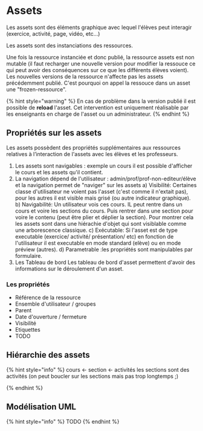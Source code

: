 # Assets

Les assets sont des éléments graphique avec lequel l'élèves peut interagir (exercice, activité, page, vidéo, etc...)

Les assets sont des instanciations des ressources. 

Une fois la ressource instanciée et donc publié, la ressource assets est non mutable (il faut recharger une nouvelle version pour modifier la ressouce ce qui peut avoir des conséquences sur ce que les différents élèves voient).
Les nouvelles versions de la ressource n'affecte pas les assets précédemment publié.
C'est pourquoi on appel la ressouce dans un asset une "frozen-ressource".



{% hint style="warning" %}
En cas de problème dans la version publié il est possible de **reload** l'asset. 
Cet intervention est uniquement réalisable par les enseignants en charge de l'asset ou un administrateur.
{% endhint %}

## Propriétés sur les assets

Les assets possèdent des propriétés supplémentaires aux ressources relatives à l’interaction de l'assets avec les élèves et les professeurs.

1) Les assets sont navigables : exemple un cours il est possible d'afficher le cours et les assets qu'il contient.
2) La navigation dépend de l'utilisateur : admin/prof/prof-non-editeur/élève et la navigation permet de "naviger" sur les assets
  a) Visibilité: Certaines classe d'utilisateur ne voient pas l'asset (c'est comme il n'extait pas), pour les autres il est visible mais grisé (ou autre indicateur graphique).
  b) Navigabilité: Un utilisateur vois ces cours. IL peut rentre dans un cours et voire les sections du cours. Puis rentrer dans une section pour voire le contenu (peut être plier et déplier la section). Pour montrer cela les assets sont dans une hiérachie d'objet qui sont visiblable comme une arborescence classique.
  c) Exécutable: Si l'asset est de type executable (exercice/ activité/ présentation/ etc) en fonction de l'utilisateur il est executable en mode standard (elève) ou en mode préview (autres).
  d) Parametrable :les propriétés sont manipulables par formulaire.
3) Les Tableau de bord
   Les tableau de bord d'asset permettent d'avoir des informations sur le déroulement d'un asset.
   
### Les propriétés 
  * Référence de la ressource
  * Ensemble d'utilisateur / groupes
  * Parent
  * Date d'ouverture / fermeture
  * Visibilité
  * Etiquettes
  * TODO

## Hiérarchie des assets

{% hint style="info" %}
cours <- section <- activités 
les sections sont des activités (on peut boucler sur les sections mais pas trop longtemps ;)

{% endhint %}

## Modélisation UML

{% hint style="info" %}
TODO
{% endhint %}



